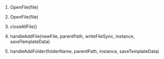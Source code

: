 1. OpenFile(file)
1. OpenFile(file)
2. closeAllFile()

3. handleAddFile(newFile, parentPath, writeFileSync, instance, saveTemplateData)
4. handleAddFolder(folderName, parentPath, instance, saveTemplateData)

